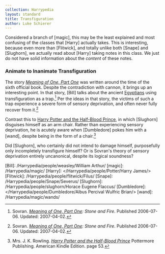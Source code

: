 ```yaml
---
collection: Harrypedia
layout: standard
title: Transfiguration
author: Luke Schierer
---
```


Considered a branch of [magic], this may be the least explained and most
confusing of the classes that [Harry] actually takes. This is interesting,
because even more than [Flitwick], and totally unlike both [Snape] and
[Slughorn], we actually read about [Harry] taking notes in this class. We
just do not have solid information about the _content_ of these notes.

### Animate to Inanimate Transfiguration

The story _[Meaning of One, Part One]_ was written around the time of the
sixth official book. Despite the contradiction with cannon, it brings up an
interesting point. In that story, [Bill] talks about the ancient
[Egyptians] using transfiguration as a trap.[^221220-1] Per the ideas in
that story, the victims of such a trap experience a severe form of sensory
deprivation, and often never fully recover from it.[^221220-2]

Contrast this to [Harry Potter and the Half-Blood Prince], in which
[Slughorn] disguises himself as an arm chair. Rather than experiencing
sensory deprivation, he is acutely aware when [Dumbledore] pokes him with a
[wand], despite being in the form of a chair.[^221220-3]

Did [Slughorn], who certainly did not intend to damage himself, purposefully
only incompletely transfigure himself? Or is Sovran's theory of sensory
deprivation entirely uncanonical, despite its logical soundness?



[^221220-3]:
    Mrs. J. K. Rowling.
    _[Harry Potter and the Half-Blood Prince]_
    Pottermore Publishing. American Kindle Edition. page 53.

[Harry Potter and the Half-Blood Prince]: https://www.librarything.com/work/1133624/book/203684961

[^221220-1]: Sovran. _[Meaning of One, Part One]: Stone and Fire_. Published 2006-07-06. Updated: 2007-04-02.

[^221220-2]: Sovran. _[Meaning of One, Part One]: Stone and Fire_. Published 2006-07-06. Updated: 2007-04-02.

[Meaning of One, Part One]: https://www.siye.co.uk/siye/series.php?seriesid=54
[Egyptians]: /Harrypedia/egypt/
[Bill]: /Harrypedia/people/weasley/William Arthur/
[magic]: /Harrypedia/magic/
[Harry]: </Harrypedia/people/Potter/Harry James/>
[Flitwick]: /Harrypedia/people/flitwick/Filus/
[Snape]: /Harrypedia/people/Snape/Severus/
[Slughorn]: /Harrypedia/people/slughorn/Horace Eugene Flaccus/
[Dumbledore]: </Harrypedia/people/Dumbledore/Albus Percival Wulfric Brian/>
[wand]: /Harrypedia/magic/wands/

